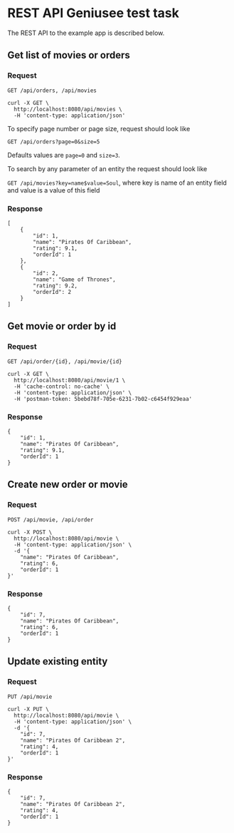 # REST API Geniusee test task

The REST API to the example app is described below.


## Get list of movies or orders

### Request

`GET /api/orders, /api/movies`
```
curl -X GET \
  http://localhost:8080/api/movies \
  -H 'content-type: application/json'
```

To specify page number or page size, request should look like 

`GET /api/orders?page=0&size=5`

Defaults values are `page=0` and `size=3`.

To search by any parameter of an entity the request should look like

`GET /api/movies?key=name$value=Soul`,
where key is name of an entity field and value is a value of this field

### Response
 
```
[
    {
        "id": 1,
        "name": "Pirates Of Caribbean",
        "rating": 9.1,
        "orderId": 1
    },
    {
        "id": 2,
        "name": "Game of Thrones",
        "rating": 9.2,
        "orderId": 2
    }
]
```

## Get movie or order by id

### Request

`GET /api/order/{id}, /api/movie/{id}`

```
curl -X GET \
  http://localhost:8080/api/movie/1 \
  -H 'cache-control: no-cache' \
  -H 'content-type: application/json' \
  -H 'postman-token: 5bebd78f-705e-6231-7b02-c6454f929eaa'
```

### Response
```
{
    "id": 1,
    "name": "Pirates Of Caribbean",
    "rating": 9.1,
    "orderId": 1
}
```
## Create new order or movie

### Request

`POST /api/movie, /api/order`

```
curl -X POST \
  http://localhost:8080/api/movie \
  -H 'content-type: application/json' \
  -d '{
    "name": "Pirates Of Caribbean",
    "rating": 6,
    "orderId": 1
}'
```

### Response

```
{
    "id": 7,
    "name": "Pirates Of Caribbean",
    "rating": 6,
    "orderId": 1
}
```

## Update existing entity

### Request

`PUT /api/movie`
```
curl -X PUT \
  http://localhost:8080/api/movie \
  -H 'content-type: application/json' \
  -d '{
    "id": 7,
    "name": "Pirates Of Caribbean 2",
    "rating": 4,
    "orderId": 1
}'
```

### Response

```
{
    "id": 7,
    "name": "Pirates Of Caribbean 2",
    "rating": 4,
    "orderId": 1
}
```

